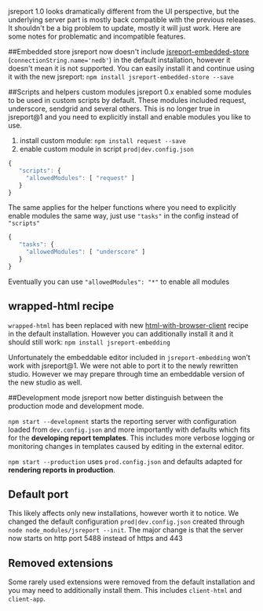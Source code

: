 ﻿jsreport 1.0 looks dramatically different from the UI perspective, but the underlying server part is mostly back compatible with the previous releases. It shouldn't be a big problem to update, mostly it will just work. Here are some notes for problematic and incompatible features.

##Embedded store
jsreport now doesn't include [jsreport-embedded-store](https://github.com/jsreport/jsreport-embedded-store) (`connectionString.name='nedb'`) in the default installation, however it doesn't mean it is not supported. You can easily install it and continue using it with the new jsreport: 
`npm install jsreport-embedded-store --save`

##Scripts and helpers custom modules
jsreport 0.x enabled some modules to be used in custom scripts by default. These modules included request, underscore, sendgrid and several others. This is no longer true in jsreport@1 and you need to explicitly install and enable modules you like to use.

1. install custom module: `npm install request --save`
2. enable custom module in script `prod|dev.config.json`
```js
{
   "scripts": {
     "allowedModules": [ "request" ]
   } 
}   
```

The same applies for the helper functions where you need to explicitly enable modules the same way, just use `"tasks"` in the config instead of `"scripts"`

```js
{
   "tasks": {
     "allowedModules": [ "underscore" ]
   } 
}   
```


Eventually you can use `"allowedModules": "*"`  to enable all modules

## wrapped-html recipe
`wrapped-html` has been replaced with new [html-with-browser-client](http://jsreport.net/learn/html-with-browser-client) recipe in the default installation. However you can additionally install it and it should still work: `npm install jsreport-embedding`

Unfortunately the embeddable editor included in `jsreport-embedding` won't work with jsreport@1. We were not able to port it to the newly rewritten studio. However we  may prepare through time an embeddable version of the new studio as well.

##Development mode
jsreport now better distinguish between the production mode and development mode.

`npm start --development`  starts the reporting server with configuration loaded from `dev.config.json` and more importantly with defaults which fits for the **developing report templates**. This includes more verbose logging or monitoring changes in templates caused by editing in the external editor.

`npm start --production` uses `prod.config.json` and defaults adapted for **rendering reports in production**.

## Default port
This likely affects only new installations, however worth it to notice. We changed the default configuration `prod|dev.config.json` created through `node node_modules/jsreport --init`.  The major change is that the server now starts on http port 5488 instead of https and 443

## Removed extensions
Some rarely used extensions were removed from the default installation and you may need to additionally install them. This includes `client-html` and `client-app`.

